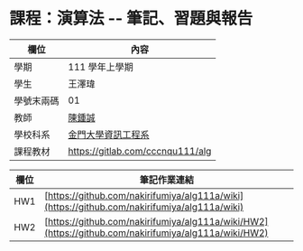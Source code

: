 # 課程：演算法 -- 筆記、習題與報告

欄位 | 內容
-----|--------
學期 | 111 學年上學期
學生 |  王澤瑋
學號末兩碼 | 01
教師 | [陳鍾誠](https://www.nqu.edu.tw/educsie/index.php?act=blog&code=list&ids=4)
學校科系 | [金門大學資訊工程系](https://www.nqu.edu.tw/educsie/index.php)
課程教材 | https://gitlab.com/cccnqu111/alg

欄位 | 筆記作業連結
-----|--------|
HW1|[https://github.com/nakirifumiya/alg111a/wiki](https://github.com/nakirifumiya/alg111a/wiki)
HW2|[https://github.com/nakirifumiya/alg111a/wiki/HW2](https://github.com/nakirifumiya/alg111a/wiki/HW2)
